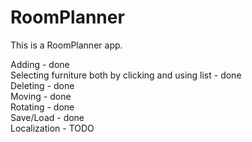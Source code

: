 # RoomPlanner
This is a RoomPlanner app.

Adding - done\
Selecting furniture both by clicking and using list - done\
Deleting - done\
Moving - done\
Rotating - done\
Save/Load - done\
Localization - TODO